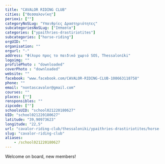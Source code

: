 ```yaml
---
title: "CAVALOR RIDING CLUB"
cities: ["Θεσσαλονίκη"]
perioxi: [""]
categoryNoSLug: "Υπαιθρίες Δραστηριότητες"
subcategoriesNoSLug: ["Ιππασία"]
categories: ["ypaithries-drastiriotites"]
subcategories: ["horse-riding"]
orgUID: ""
organisation: ""
orgurl: "-"
address: "Φίλυρο προς το παιδικό χωριό SOS, Thessaloníki"
logoimg: ""
profilePhoto : "downloaded"
coverPhoto : "downloaded"
website: ""
facebook: "www.facebook.com/CAVALOR-RIDING-CLUB-108663118758"
phone: ""
email: "nontascavalor@gmail.com"
courses: ""
places: [""]
rensponsibles: ""
zipcode: [""]
schoolsUID: "school021220180627"
UID: "school021220180627"
latitude: "39,90973623"
longitude: "22,5"
url: "cavalor-riding-club/thessaloniki/ypaithries-drastiriotites/horse-riding"
slug: "cavalor-riding-club"
aliases:
    - /school021220180627
---
```



Welcome on board, new members!

